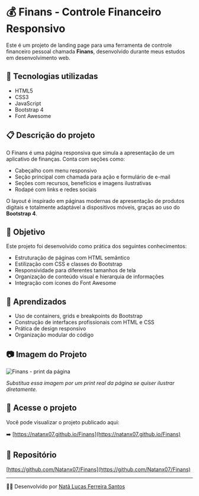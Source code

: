 # 💰 Finans - Controle Financeiro Responsivo

Este é um projeto de landing page para uma ferramenta de controle financeiro pessoal chamada **Finans**, desenvolvido durante meus estudos em desenvolvimento web.

## 🔧 Tecnologias utilizadas

- HTML5
- CSS3
- JavaScript
- Bootstrap 4
- Font Awesome

## 📋 Descrição do projeto

O Finans é uma página responsiva que simula a apresentação de um aplicativo de finanças. Conta com seções como:

- Cabeçalho com menu responsivo
- Seção principal com chamada para ação e formulário de e-mail
- Seções com recursos, benefícios e imagens ilustrativas
- Rodapé com links e redes sociais

O layout é inspirado em páginas modernas de apresentação de produtos digitais e totalmente adaptável a dispositivos móveis, graças ao uso do **Bootstrap 4**.

## 🎯 Objetivo

Este projeto foi desenvolvido como prática dos seguintes conhecimentos:

- Estruturação de páginas com HTML semântico
- Estilização com CSS e classes do Bootstrap
- Responsividade para diferentes tamanhos de tela
- Organização de conteúdo visual e hierarquia de informações
- Integração com ícones do Font Awesome

## 🧠 Aprendizados

- Uso de containers, grids e breakpoints do Bootstrap
- Construção de interfaces profissionais com HTML e CSS
- Prática de design responsivo
- Organização modular do código

## 📷 Imagem do Projeto

![Finans - print da página](![image](https://github.com/user-attachments/assets/2b6cb4b9-859b-4adf-8c06-92512ed46c4f)
)

*Substitua essa imagem por um print real da página se quiser ilustrar diretamente.*

## 🔗 Acesse o projeto

Você pode visualizar o projeto publicado aqui:

➡️ [https://natanx07.github.io/Finans](https://natanx07.github.io/Finans)

## 📂 Repositório

[https://github.com/Natanx07/Finans](https://github.com/Natanx07/Finans)

---

🧑‍💻 Desenvolvido por [Natã Lucas Ferreira Santos](https://github.com/Natanx07)
